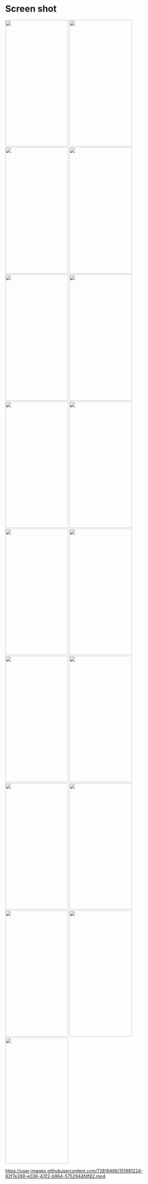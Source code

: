 # Screen shot

<img src = "https://user-images.githubusercontent.com/53982895/158426198-3edae4e1-cec1-45c2-bad8-0a501dcfa009.png" width = "200" height = "400">  <img src = "https://user-images.githubusercontent.com/53982895/158426219-38e04022-1167-4bbe-8bc4-b3eb02063b77.png" width = "200" height = "400">
<img src = "https://user-images.githubusercontent.com/53982895/158909885-62221700-b7c7-4e72-9b09-12e21e9a151f.png" width = "200" height = "400">  <img src = "https://user-images.githubusercontent.com/53982895/158909891-a5cb3084-89bc-478f-bc26-c5d9c39cd199.png" width = "200" height = "400">
<img src = "https://user-images.githubusercontent.com/53982895/158910083-8806aa59-9fa0-443c-a3e3-71ccf643aabb.png" width = "200" height = "400">  <img src = "https://user-images.githubusercontent.com/53982895/158910124-27e5dbb8-86d9-4f72-9af6-9a9ce83cd8a2.png" width = "200" height = "400">
<img src = "https://user-images.githubusercontent.com/53982895/158426377-9ddee33d-2afd-441f-82c1-e6e932dcfaf6.png" width = "200" height = "400">
<img src = "https://user-images.githubusercontent.com/53982895/158426418-35632b3d-ae76-4ef9-8db3-618c14500afe.png" width = "200" height = "400">  <img src = "https://user-images.githubusercontent.com/53982895/158426460-8c90f355-691a-4d41-9746-34ee247dc196.png" width = "200" height = "400">
<img src = "https://user-images.githubusercontent.com/53982895/158426482-a989fb4f-d30d-470e-bf6b-cb05fb2d1943.png" width = "200" height = "400">  <img src = "https://user-images.githubusercontent.com/53982895/158426503-be2cf307-764e-4f31-a2d5-f70872039d7d.png" width = "200" height = "400">
<img src = "https://user-images.githubusercontent.com/53982895/158426534-fd799308-73ee-40b3-b581-c01a9ffb769d.png" width = "200" height = "400">  <img src = "https://user-images.githubusercontent.com/53982895/158426578-fa61889a-9b13-4164-8b8e-b74179f3fd05.png" width = "200" height = "400">
<img src = "https://user-images.githubusercontent.com/53982895/158426599-fb0d49da-f209-462b-aa64-4adf0f36544e.png" width = "200" height = "400">  <img src = "https://user-images.githubusercontent.com/53982895/158426626-ddeaa4ca-b564-4daa-807b-9a02ceceb31d.png" width = "200" height = "400">
<img src = "https://user-images.githubusercontent.com/53982895/158427208-7a5a21d1-64b4-4f63-aa30-31d881fa6563.png" width = "200" height = "400">  <img src = "https://user-images.githubusercontent.com/53982895/158427271-aa309c57-60a4-4b24-8aaa-92d4c5184e48.png" width = "200" height = "400">

https://user-images.githubusercontent.com/72816466/151981224-92f7e288-e036-43f2-b964-5752944fdf82.mp4
